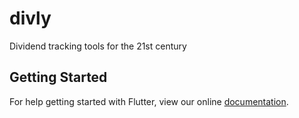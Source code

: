 # divly

Dividend tracking tools for the 21st century

## Getting Started

For help getting started with Flutter, view our online
[documentation](https://flutter.io/).
